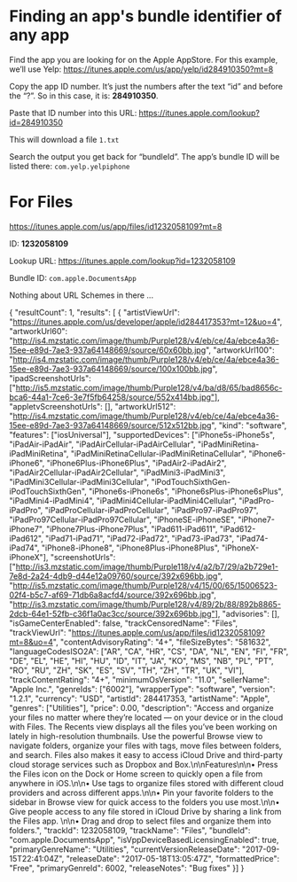 # Finding an app's bundle identifier of any app

Find the app you are looking for on the Apple AppStore.
For this example, we’ll use Yelp: https://itunes.apple.com/us/app/yelp/id284910350?mt=8

Copy the app ID number.
It’s just the numbers after the text “id” and before the “?”.
So in this case, it is: **284910350**.

Paste that ID number into this URL: https://itunes.apple.com/lookup?id=284910350

This will download a file `1.txt`

Search the output you get back for “bundleId”.
The app’s bundle ID will be listed there: `com.yelp.yelpiphone`

# For Files

https://itunes.apple.com/us/app/files/id1232058109?mt=8

ID: **1232058109**

Lookup URL: https://itunes.apple.com/lookup?id=1232058109

Bundle ID: `com.apple.DocumentsApp`

Nothing about URL Schemes in there ...


{
    "resultCount": 1,
        "results": [
            {
                "artistViewUrl": "https://itunes.apple.com/us/developer/apple/id284417353?mt=12&uo=4", "artworkUrl60": "http://is4.mzstatic.com/image/thumb/Purple128/v4/eb/ce/4a/ebce4a36-15ee-e89d-7ae3-937a64148669/source/60x60bb.jpg", "artworkUrl100": "http://is4.mzstatic.com/image/thumb/Purple128/v4/eb/ce/4a/ebce4a36-15ee-e89d-7ae3-937a64148669/source/100x100bb.jpg", "ipadScreenshotUrls": ["http://is5.mzstatic.com/image/thumb/Purple128/v4/ba/d8/65/bad8656c-bca6-44a1-7ce6-3e7f5fb64258/source/552x414bb.jpg"], "appletvScreenshotUrls": [], "artworkUrl512": "http://is4.mzstatic.com/image/thumb/Purple128/v4/eb/ce/4a/ebce4a36-15ee-e89d-7ae3-937a64148669/source/512x512bb.jpg", "kind": "software", "features": ["iosUniversal"],
                "supportedDevices": ["iPhone5s-iPhone5s", "iPadAir-iPadAir", "iPadAirCellular-iPadAirCellular", "iPadMiniRetina-iPadMiniRetina", "iPadMiniRetinaCellular-iPadMiniRetinaCellular", "iPhone6-iPhone6", "iPhone6Plus-iPhone6Plus", "iPadAir2-iPadAir2", "iPadAir2Cellular-iPadAir2Cellular", "iPadMini3-iPadMini3", "iPadMini3Cellular-iPadMini3Cellular", "iPodTouchSixthGen-iPodTouchSixthGen", "iPhone6s-iPhone6s", "iPhone6sPlus-iPhone6sPlus", "iPadMini4-iPadMini4", "iPadMini4Cellular-iPadMini4Cellular", "iPadPro-iPadPro", "iPadProCellular-iPadProCellular", "iPadPro97-iPadPro97", "iPadPro97Cellular-iPadPro97Cellular", "iPhoneSE-iPhoneSE", "iPhone7-iPhone7", "iPhone7Plus-iPhone7Plus", "iPad611-iPad611", "iPad612-iPad612", "iPad71-iPad71", "iPad72-iPad72", "iPad73-iPad73", "iPad74-iPad74", "iPhone8-iPhone8", "iPhone8Plus-iPhone8Plus", "iPhoneX-iPhoneX"],
                "screenshotUrls": ["http://is3.mzstatic.com/image/thumb/Purple118/v4/a2/b7/29/a2b729e1-7e8d-2a24-4db9-d44e12a09760/source/392x696bb.jpg", "http://is5.mzstatic.com/image/thumb/Purple128/v4/15/00/65/15006523-02f4-b5c7-af69-71db6a8acfd4/source/392x696bb.jpg", "http://is3.mzstatic.com/image/thumb/Purple128/v4/89/2b/88/892b8865-2dcb-64e1-52fb-c36f1a0ac3cc/source/392x696bb.jpg"], "advisories": [], "isGameCenterEnabled": false, "trackCensoredName": "Files", "trackViewUrl": "https://itunes.apple.com/us/app/files/id1232058109?mt=8&uo=4", "contentAdvisoryRating": "4+", "fileSizeBytes": "581632",
                "languageCodesISO2A": ["AR", "CA", "HR", "CS", "DA", "NL", "EN", "FI", "FR", "DE", "EL", "HE", "HI", "HU", "ID", "IT", "JA", "KO", "MS", "NB", "PL", "PT", "RO", "RU", "ZH", "SK", "ES", "SV", "TH", "ZH", "TR", "UK", "VI"], "trackContentRating": "4+", "minimumOsVersion": "11.0", "sellerName": "Apple Inc.", "genreIds": ["6002"], "wrapperType": "software", "version": "1.2.1", "currency": "USD", "artistId": 284417353, "artistName": "Apple", "genres": ["Utilities"], "price": 0.00,
                "description": "Access and organize your files no matter where they’re located — on your device or in the cloud with Files. The Recents view displays all the files you’ve been working on lately in high-resolution thumbnails. Use the powerful Browse view to navigate folders, organize your files with tags, move files between folders, and search. Files also makes it easy to access iCloud Drive and third-party cloud storage services such as Dropbox and Box.\n\nFeatures\n\n• Press the Files icon on the Dock or Home screen to quickly open a file from anywhere in iOS.\n\n• Use tags to organize files stored with different cloud providers and across different apps.\n\n• Pin your favorite folders to the sidebar in Browse view for quick access to the folders you use most.\n\n• Give people access to any file stored in iCloud Drive by sharing a link from the Files app. \n\n• Drag and drop to select files and organize them into folders.", "trackId": 1232058109, "trackName": "Files", "bundleId": "com.apple.DocumentsApp", "isVppDeviceBasedLicensingEnabled": true, "primaryGenreName": "Utilities", "currentVersionReleaseDate": "2017-09-15T22:41:04Z", "releaseDate": "2017-05-18T13:05:47Z", "formattedPrice": "Free", "primaryGenreId": 6002, "releaseNotes": "Bug fixes"
            }]
}

